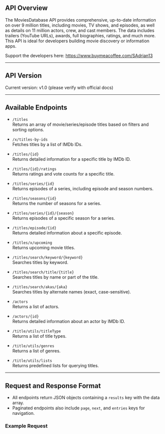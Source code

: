 ## API Overview

The MoviesDatabase API provides comprehensive, up-to-date information on over 9 million titles, including movies, TV shows, and episodes, as well as details on 11 million actors, crew, and cast members. The data includes trailers (YouTube URLs), awards, full biographies, ratings, and much more. This API is ideal for developers building movie discovery or information apps.

Support the developers here: https://www.buymeacoffee.com/SAdrian13

---

## API Version

Current version: v1.0 (please verify with official docs)

---

## Available Endpoints

- `/titles`  
  Returns an array of movie/series/episode titles based on filters and sorting options.

- `/x/titles-by-ids`  
  Fetches titles by a list of IMDb IDs.

- `/titles/{id}`  
  Returns detailed information for a specific title by IMDb ID.

- `/titles/{id}/ratings`  
  Returns ratings and vote counts for a specific title.

- `/titles/series/{id}`  
  Returns episodes of a series, including episode and season numbers.

- `/titles/seasons/{id}`  
  Returns the number of seasons for a series.

- `/titles/series/{id}/{season}`  
  Returns episodes of a specific season for a series.

- `/titles/episode/{id}`  
  Returns detailed information about a specific episode.

- `/titles/x/upcoming`  
  Returns upcoming movie titles.

- `/titles/search/keyword/{keyword}`  
  Searches titles by keyword.

- `/titles/search/title/{title}`  
  Searches titles by name or part of the title.

- `/titles/search/akas/{aka}`  
  Searches titles by alternate names (exact, case-sensitive).

- `/actors`  
  Returns a list of actors.

- `/actors/{id}`  
  Returns detailed information about an actor by IMDb ID.

- `/title/utils/titleType`  
  Returns a list of title types.

- `/title/utils/genres`  
  Returns a list of genres.

- `/title/utils/lists`  
  Returns predefined lists for querying titles.

---

## Request and Response Format

- All endpoints return JSON objects containing a `results` key with the data array.  
- Paginated endpoints also include `page`, `next`, and `entries` keys for navigation.

### Example Request

